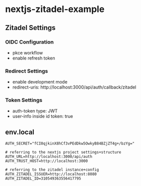 # nextjs-zitadel-example

## Zitadel Settings

### OIDC Configuration
- pkce workflow
- enable refresh token

### Redirect Settings
- enable development mode
- redirect-uris: http://localhost:3000/api/auth/callback/zitadel

### Token Settings
- auth-token type: JWT
- user-info inside id token: true


## env.local

```
AUTH_SECRET="fCI0qjkinX8hCf3vPEdDkw5OwkyB84BZjZT4g+/bzYg="

# referring to the nextjs project settings+structure
AUTH_URL=http://localhost:3000/api/auth
AUTH_TRUST_HOST=http://localhost:3000

# referring to the zitadel instance+config
AUTH_ZITADEL_ISSUER=http://localhost:8080
AUTH_ZITADEL_ID=310549363556417795
```
